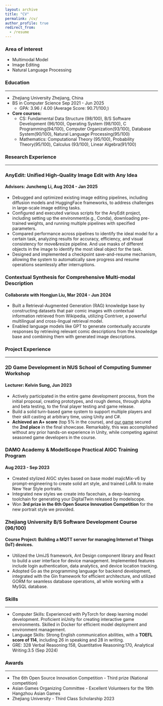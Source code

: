 ```yaml
---
layout: archive
title: "CV"
permalink: /cv/
author_profile: true
redirect_from:
  - /resume
---
```


### Area of interest

- Multimodal Model
- Image Editing
- Natural Language Processing

### Education

-----

- Zhejiang University Zhejiang, China
- BS in Computer Science Sep 2021 - Jun 2025
  - GPA: 3.96 / 4.00 (Average Score: 90.71/100;)
- **Core courses:**
  - CS: Fundamental Data Structure (98/100), B/S Software Development (96/100), Operating System (98/100), C Programming(94/100), Computer Organization(93/100), Database System(90/100), Natural Language Processing(95/100)
  - Mathematics: Computational Theory (95/100), Probability Theory(95/100), Calculus (93/100), Linear Algebra(91/100)

### Research Experience

-----
### AnyEdit: Unified High-Quality Image Edit with Any Idea
#### Advisors: Juncheng Li, Aug 2024 - Jan 2025

- Debugged and optimized existing image editing pipelines, including diffusion models and HuggingFace frameworks, to address challenges in large-scale image editing tasks.
- Configured and executed various scripts for the AnyEdit project, including setting up the environment(e.g., Conda), downloading pre-trained weights, and running multiple pipelines with specified parameters.
- Compared performance across pipelines to identify the ideal model for a certain task, analyzing results for accuracy, efficiency, and visual consistency for move&resize pipeline. And use masks of different objects in the image to identify the most ideal object for the task.
- Designed and implemented a checkpoint save-and-resume mechanism, allowing the system to automatically save progress and resume operations seamlessly after interruptions.

### Contextual Synthesis for Comprehensive Multi-modal Description
#### Collaborate with Hongjun Liu, Mar 2024 - Jun 2024

- Built a Retrieval-Augmented Generation (RAG) knowledge base by constructing datasets that pair comic images with contextual information retrieved from Wikipedia, utilizing Contriver, a powerful multilingual and cross-lingual retrieval model.
- Enabled language models like GPT to generate contextually accurate responses by retrieving relevant comic descriptions from the knowledge base and combining them with generated image descriptions.

### Project Experience

-----
### 2D Game Development in NUS School of Computing Summer Workshop
#### Lecturer: Kelvin Sung, Jun 2023

- Actively participated in the entire game development process, from the initial proposal, creating prototypes, and rough demos, through alpha and beta testing, to the final player testing and game release.
- Build a solid turn-based game system to support multiple players and their skill casting at arbitrary time, using Unity and C#.
- **Achieved an A+ score** (top 5% in the course), and [our game](https://fluuuegel.github.io/WebGL/) secured the **2nd place** in the final showcase. Remarkably, this was accomplished without any prior hands-on experience in Unity, while competing against seasoned game developers in the course.

### DAMO Academy & ModelScope Practical AIGC Training Program
#### Aug 2023 - Sep 2023

- Created stylized AIGC styles based on base model majicMix-v6 by prompt-engineering to create solid 
art style, and trained LoRA to make New Year Style portraits.
- Integrated new styles we create into facechain, a deep-learning toolchain for generating your DigitalTwin released by modelscope.
- Won **3rd prize in the 6th Open Source Innovation Competition** for the new portrait style we provided.

### Zhejiang University B/S Software Development Course (96/100)
#### Course Project: Building a MQTT server for managing Internet of Things (IoT) devices.

- Utilized the UmiJS framework, Ant Design component library and React to build a user interface for device management. Implemented features include login authentication, data analytics, and device location tracking.
- Adopted Go as the programming language for backend development, integrated with the Gin framework for efficient architecture, and utilized GORM for seamless database operations, all while working with a MySQL database.

### Skills

-----

- Computer Skills: Experienced with PyTorch for deep learning model development. Proficient inUnity for creating interactive game environments. Skilled in Docker for efficient model deployment and environment management.
- Language Skills: Strong English communication abilities, with a **TOEFL score of 114**, including 26 in speaking and 28 in writing.
- GRE: 328 Verbal Reasoning:158, Quantitative Reasoning:170, Analytical Writing:3.5 (Sep 2024)

### Awards

-----

- The 6th Open Source Innovation Competition - Third prize (National competition)
- Asian Games Organizing Committee - Excellent Volunteers for the 19th Hangzhou Asian
Games
- Zhejiang University - Third Class Scholarship 2023
